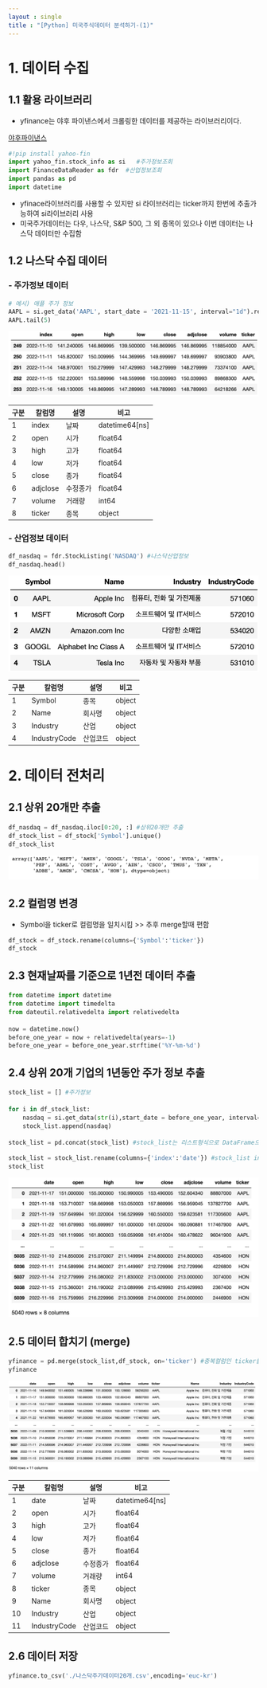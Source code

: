 ```yaml
---
layout : single
title : "[Python] 미국주식데이터 분석하기-(1)"
---
```




# 1. 데이터 수집

## 1.1 활용 라이브러리

- yfinance는 야후 파이낸스에서 크롤링한 데이터를 제공하는 라이브러리이다.

[야후파이낸스](https://finance.yahoo.com/quote/AAPL/history?period1=1637071521&period2=1668607521&interval=1d&filter=history&frequency=1d&includeAdjustedClose=true)

```python
#!pip install yahoo-fin
import yahoo_fin.stock_info as si   #주가정보조회
import FinanceDataReader as fdr  #산업정보조회
import pandas as pd
import datetime
```

- yfinace라이브러리를 사용할 수 있지만 si 라이브러리는 ticker까지 한번에 추출가능하여 si라이브러리 사용
- 미국주가데이터는 다우, 나스닥, S&P 500, 그 외 종목이 있으나 이번 데이터는 나스닥 데이터만 수집함

## 1.2 나스닥 수집 데이터

### - 주가정보 데이터

```python
# 예시) 애플 주가 정보
AAPL = si.get_data('AAPL', start_date = '2021-11-15', interval="1d").reset_index() #1d:하루간격, 1mon:한달간격
AAPL.tail(5)
```

![01_nasdaq](../images/2022-11-30-yfinance/01_nasdaq.png)

| 구분 | 칼럼명 | 설명 | 비고 |
| --- | --- | --- | --- |
| 1 | index | 날짜 | datetime64[ns] |
| 2 | open | 시가 | float64 |
| 3 | high | 고가 | float64 |
| 4 | low | 저가 | float64 |
| 5 | close | 종가 | float64 |
| 6 | adjclose | 수정종가 | float64 |
| 7 | volume | 거래량 | int64 |
| 8 | ticker | 종목 | object |

### - 산업정보 데이터

```python
df_nasdaq = fdr.StockListing('NASDAQ') #나스닥산업정보 
df_nasdaq.head()
```

![02_industry](../images/2022-11-30-yfinance/02_industry.png)

| 구분 | 칼럼명 | 설명 | 비고 |
| --- | --- | --- | --- |
| 1 | Symbol | 종목 | object |
| 2 | Name | 회사명 | object |
| 3 | Industry | 산업 | object |
| 4 | IndustryCode | 산업코드 | object |



# 2. 데이터 전처리

## 2.1 상위 20개만 추출

```python
df_nasdaq = df_nasdaq.iloc[0:20, :] #상위20개만 추출
df_stock_list = df_stock['Symbol'].unique() 
df_stock_list
```

![03_head(20)](../images/2022-11-30-yfinance/03_head(20).png)

## 2.2 컬럼명 변경

- Symbol을 ticker로 컬럼명을 일치시킴 >> 추후 merge할때 편함

```python
df_stock = df_stock.rename(columns={'Symbol':'ticker'})
df_stock
```



## 2.3 현재날짜를 기준으로 1년전 데이터 추출

```python
from datetime import datetime
from datetime import timedelta
from dateutil.relativedelta import relativedelta

now = datetime.now()
before_one_year = now + relativedelta(years=-1)
before_one_year = before_one_year.strftime('%Y-%m-%d')
```



## 2.4 상위 20개 기업의 1년동안 주가 정보 추출

```python
stock_list = [] #주가정보

for i in df_stock_list: 
    nasdaq = si.get_data(str(i),start_date = before_one_year, interval='1d') #주가정보
    stock_list.append(nasdaq)

stock_list = pd.concat(stock_list) #stock_list는 리스트형식으로 DataFrame으로 변환 시 concat해줌
```

```python
stock_list = stock_list.rename(columns={'index':'date'}) #stock_list index를 date로 컬럼명 변경 
stock_list
```

![04_top20](../images/2022-11-30-yfinance/04_top20.png)

## 2.5 데이터 합치기 (merge)

```python
yfinance = pd.merge(stock_list,df_stock, on='ticker') #중복컬럼인 ticker를 기준으로 합치기
yfinance
```

![06_merge](../images/2022-11-30-yfinance/06_merge.png)

| 구분 | 칼럼명 | 설명 | 비고 |
| --- | --- | --- | --- |
| 1 | date | 날짜 | datetime64[ns] |
| 2 | open | 시가 | float64 |
| 3 | high | 고가 | float64 |
| 4 | low | 저가 | float64 |
| 5 | close | 종가 | float64 |
| 6 | adjclose | 수정종가 | float64 |
| 7 | volume | 거래량 | int64 |
| 8 | ticker | 종목 | object |
| 9 | Name | 회사명 | object |
| 10 | Industry | 산업 | object |
| 11 | IndustryCode | 산업코드 | object |

## 2.6 데이터 저장

```python
yfinance.to_csv('./나스닥주가데이터20개.csv',encoding='euc-kr')
```

